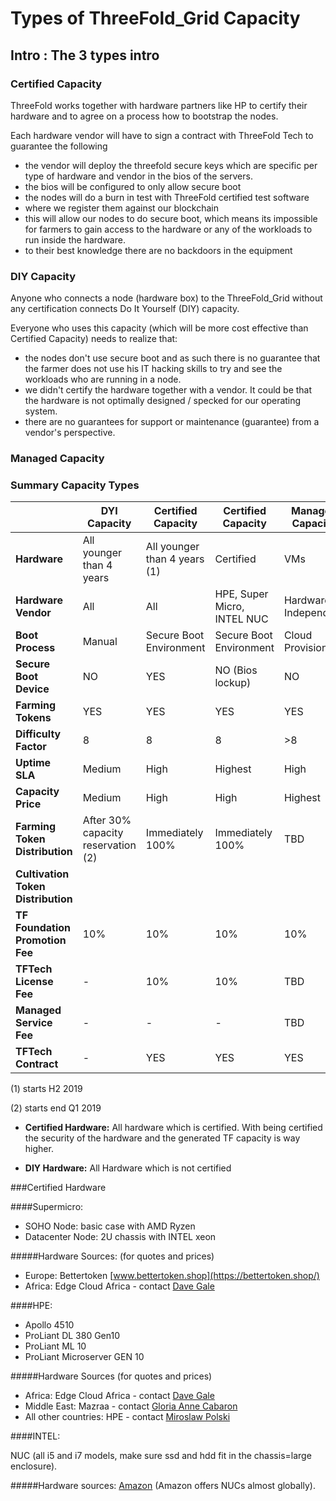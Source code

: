 <!--- Delete => replace by cloud_capacity_type --->

# Types of ThreeFold_Grid Capacity

## Intro : The 3 types intro

### Certified Capacity

ThreeFold works together with hardware partners like HP to certify their hardware and to agree on a process how to bootstrap the nodes.

Each hardware vendor will have to sign a contract with ThreeFold Tech to guarantee the following

- the vendor will deploy the threefold secure keys which are specific per type of hardware and vendor in the bios of the servers.
- the bios will be configured to only allow secure boot
- the nodes will do a burn in test with ThreeFold certified test software
- where we register them against our blockchain
- this will allow our nodes to do secure boot, which means its impossible for farmers to gain access to the hardware or any of the workloads to run inside the hardware.
- to their best knowledge there are no backdoors in the equipment

### DIY Capacity

Anyone who connects a node (hardware box) to the ThreeFold_Grid without any certification connects Do It Yourself (DIY) capacity.

Everyone who uses this capacity (which will be more cost effective than Certified Capacity) needs to realize that:

- the nodes don't use secure boot and as such there is no guarantee that the farmer does not use his IT hacking skills to try and see the workloads who are running in a node.
- we didn't certify the hardware together with a vendor. It could be that the hardware is not optimally designed / specked for our operating system.
- there are no guarantees for support or maintenance (guarantee) from a vendor's perspective.

### Managed Capacity

### Summary Capacity Types

|                                    | DYI Capacity                       | Certified Capacity           | Certified Capacity          | Managed Capacity     |
| ---------------------------------- | ---------------------------------- | ---------------------------- | --------------------------- | -------------------- |
| **Hardware**                       | All younger than 4 years           | All younger than 4 years (1) | Certified                   | VMs                  |
| **Hardware Vendor**                | All                                | All                          | HPE, Super Micro, INTEL NUC | Hardware Independent |
| **Boot Process**                   | Manual                             | Secure Boot Environment      | Secure Boot Environment     | Cloud Provisioning   |
| **Secure Boot Device**             | NO                                 | YES                          | NO (Bios lockup)            | NO                   |
| **Farming Tokens**                 | YES                                | YES                          | YES                         | YES                  |
| **Difficulty Factor**              | 8                                  | 8                            | 8                           | >8                   |
| **Uptime SLA**                     | Medium                             | High                         | Highest                     | High                 |
| **Capacity Price**                 | Medium                             | High                         | High                        | Highest              |
| **Farming Token Distribution**     | After 30% capacity reservation (2) | Immediately 100%             | Immediately 100%            | TBD                  |
| **Cultivation Token Distribution** |                                    |                              |                             |                      |
| **TF Foundation Promotion Fee**    | 10%                                | 10%                          | 10%                         | 10%                  |
| **TFTech License Fee**             | -                                  | 10%                          | 10%                         | TBD                  |
| **Managed Service Fee**            | -                                  | -                            | -                           | TBD                  |
| **TFTech Contract**                | -                                  | YES                          | YES                         | YES                  |

(1) starts H2 2019

(2) starts end Q1 2019

- **Certified Hardware:**
  All hardware which is certified.
  With being certified the security of the hardware and the generated TF capacity is way higher.

- **DIY Hardware:**
  All Hardware which is not certified

###Certified Hardware

####Supermicro:

- SOHO Node: basic case with AMD Ryzen
- Datacenter Node: 2U chassis with INTEL xeon

#####Hardware Sources: (for quotes and prices)
- Europe: Bettertoken [www.bettertoken.shop](https://bettertoken.shop/)
- Africa: Edge Cloud Africa - contact [Dave Gale](mailto:dave@edgaecloud.africa)

####HPE:

- Apollo 4510
- ProLiant DL 380 Gen10
- ProLiant ML 10
- ProLiant Microserver GEN 10

#####Hardware Sources (for quotes and prices)

- Africa: Edge Cloud Africa - contact [Dave Gale](mailto:dave@edgaecloud.africa)
- Middle East: Mazraa - contact [Gloria Anne Cabaron](mailto:cabarong@ThreeFold_Token.com)
- All other countries: HPE - contact [Miroslaw Polski](mailto:miro@hpe.com)

####INTEL:

NUC (all i5 and i7 models, make sure ssd and hdd fit in the chassis=large enclosure).

#####Hardware sources:
[Amazon](https://www.amazon.com/) (Amazon offers NUCs almost globally).

